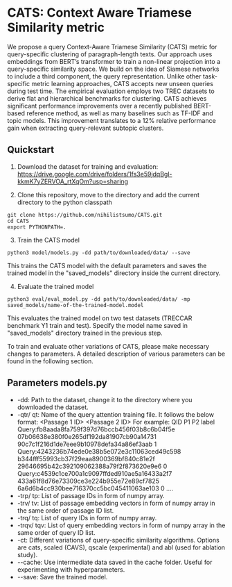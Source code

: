# CATS: Context Aware Triamese Similarity metric 

We propose a query Context-Aware Triamese Similarity (CATS) metric for query-specific clustering of paragraph-length texts. Our approach uses embeddings from BERT’s transformer to train a non-linear projection into a query-specific similarity space. We build on the idea of Siamese networks to include a third component, the query representation. Unlike other task-specific metric learning approaches, CATS accepts new unseen queries during test time. The empirical evaluation employs two TREC datasets to derive flat and hierarchical benchmarks for clustering. CATS achieves significant performance improvements over a recently published BERT-based reference method, as well as many baselines such as TF-IDF and topic models. This improvement translates to a 12% relative performance gain when extracting query-relevant subtopic clusters.

## Quickstart

1. Download the dataset for training and evaluation: https://drive.google.com/drive/folders/1fs3e59jdqBgl-kkmK7yZERVOA_rtXqOm?usp=sharing

2. Clone this repository, move to the directory and add the current directory to the python classpath
```
git clone https://github.com/nihilistsumo/CATS.git
cd CATS
export PYTHONPATH=.
```

3. Train the CATS model
```
python3 model/models.py -dd path/to/downloaded/data/ --save
```
This trains the CATS model with the default parameters and saves the trained model in the "saved_models" directory inside the current directory.

4. Evaluate the trained model
```
python3 eval/eval_model.py -dd path/to/downloaded/data/ -mp saved_models/name-of-the-trained-model.model
```
This evaluates the trained model on two test datasets (TRECCAR benchmark Y1 train and test). Specify the model name saved in "saved_models" directory trained in the previous step.

To train and evaluate other variations of CATS, please make necessary changes to parameters. A detailed description of various parameters can be found in the following section.

## Parameters models.py

- -dd: Path to the dataset, change it to the directory where you downloaded the dataset.
- -qtr/ qt: Name of the query attention training file. It follows the below format:
<Query ID> <Passage 1 ID> <Passage 2 ID> <Binary label>
For example:
QID	P1	P2	label
Query:fb8aada8fa759f397d76bccb456f03b8c6b04f5e	07b06638e380f0e265df192da81907cb90a14731	90c7c1f216d1de7eee9b10978defa34a86ef3aab	1
Query:4243236b74ede0e38b5e072e3c11063ced49c598	b344fff55993cb37f29eaa8900369bf840c81e2f	29646695b42c392109062388a79f2f873620e9e6	0
Query:c4539c1ce700a1c9097ffded910ae5a16433a2f7	433a61f8d76e73309ce3e224b955e72e89cf7825	6a6d6b4cc930bee716370cc5bc045411063ae103	0
....
- -trp/ tp: List of passage IDs in form of numpy array.
- -trv/ tv: List of passage embedding vectors in form of numpy array in the same order of passage ID list.
- -trq/ tq: List of query IDs in form of numpy array.
- -trqv/ tqv: List of query embedding vectors in form of numpy array in the same order of query ID list.
- -ct: Different variations of query-specific similarity algorithms. Options are cats, scaled (CAVS), qscale (experimental) and abl (used for ablation study).
- --cache: Use intermediate data saved in the cache folder. Useful for experimenting with hyperparameters.
- --save: Save the trained model.
